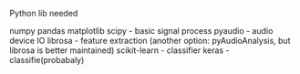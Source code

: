 Python lib needed

numpy
pandas
matplotlib
scipy - basic signal process
pyaudio - audio device IO
librosa - feature extraction (another option: pyAudioAnalysis, but librosa is better maintained)
scikit-learn - classifier
keras - classifie(probabaly)



